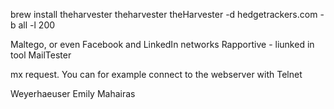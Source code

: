 brew install theharvester
theharvester
theHarvester -d hedgetrackers.com -b all -l 200

 Maltego, or even Facebook and LinkedIn networks
Rapportive - liunked in tool
MailTester

mx request. You can for example connect to the webserver with Telnet



Weyerhaeuser	Emily Mahairas 


